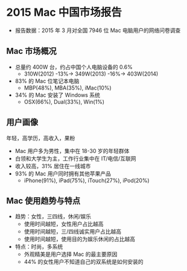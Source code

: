 # 2015 Mac 中国市场报告

+ 报告数据：2015 年 3 月对全国 7946 位 Mac 电脑用户的网络问卷调查

## Mac 市场概况

+ 总量约 400W 台，约占中国个人电脑设备的 0.6%
	+ 310W(2012) -13%-> 349W(2013) -16%-> 403W(2014)
+ 83% 的 Mac 位笔记本电脑
	+ MBP(48%), MBA(35%), iMac(10%)
+ 34% 的 Mac 安装了 Windows 系统
	+ OSX(66%), Dual(33%), Win(1%)

## 用户画像

年轻，高学历，高收入，果粉

+ Mac 用户多为男性，集中在 18-30 岁的年轻群体
+ 白领和大学生为主，工作行业集中在 IT/电信/互联网
+ 收入较高，31% 居住在一线城市
+ 93% 的 Mac 用户同时拥有其他苹果产品
	+ iPhone(91%), iPad(75%), iTouch(27%), iPod(20%)

## Mac 使用趋势与特点

+ 趋势：女性，三四线，休闲/娱乐
	+ 使用时间越短，女性用户占比越高
	+ 使用时间越短，三/四线诚实用户占比越高
	+ 使用时间越短，使用目的为娱乐休闲的占比越高
+ 特点：时尚，多系统
	+ 外观精美是用户选择 Mac 的最主要原因
	+ 44% 的女性用户不知道自己的双系统是如何安装的


